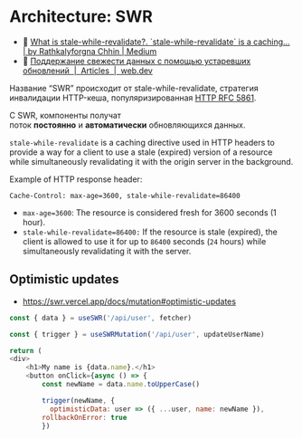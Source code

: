 # Architecture: SWR

- :newspaper: [What is stale-while-revalidate?. \`stale-while-revalidate\` is a caching… | by Rathkalyforgna Chhin | Medium](https://medium.com/@rathkalyforgna/what-is-stale-while-revalidate-f1f22d408f6a)
- :newspaper: [Поддержание свежести данных с помощью устаревших обновлений  |  Articles  |  web.dev](https://web.dev/articles/stale-while-revalidate?hl=ru)

Название “SWR” происходит от stale-while-revalidate, стратегия инвалидации HTTP-кеша, популяризированная [HTTP RFC 5861](https://datatracker.ietf.org/doc/html/rfc5861).

С SWR, компоненты получат поток **постоянно** и **автоматически** обновляющихся данных.

`stale-while-revalidate` is a caching directive used in HTTP headers to provide a way for a client to use a stale (expired) version of a resource while simultaneously revalidating it with the origin server in the background.

Example of HTTP response header:

```
Cache-Control: max-age=3600, stale-while-revalidate=86400
```

- `max-age=3600`: The resource is considered fresh for 3600 seconds (1 hour).
- `stale-while-revalidate=86400:` If the resource is stale (expired), the client is allowed to use it for up to `86400` seconds (`24` hours) while simultaneously revalidating it with the server.

## Optimistic updates

- https://swr.vercel.app/docs/mutation#optimistic-updates

```js
const { data } = useSWR('/api/user', fetcher)

const { trigger } = useSWRMutation('/api/user', updateUserName)

return (
<div>
	<h1>My name is {data.name}.</h1>
	<button onClick={async () => {
		const newName = data.name.toUpperCase()

		trigger(newName, {
		  optimisticData: user => ({ ...user, name: newName }),
		rollbackOnError: true
		})
```

<!-- TODO check example -->
